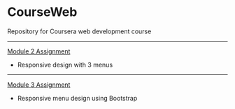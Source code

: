 # CourseWeb
Repository for Coursera web development course

***

[Module 2 Assignment](https://koalahuang.github.io/CourseWeb/mod2_solution/)

* Responsive design with 3 menus


***

[Module 3 Assignment](https://koalahuang.github.io/CourseWeb/mod3/)

* Responsive menu design using Bootstrap